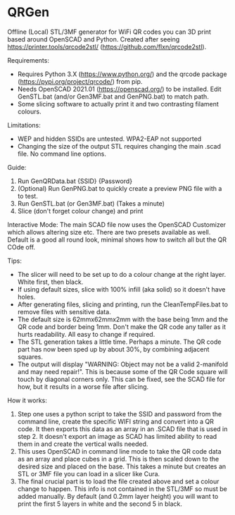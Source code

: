 # QRGen

Offline (Local) STL/3MF generator for WiFi QR codes you can 3D print based around OpenSCAD and Python. Created after seeing https://printer.tools/qrcode2stl/ (https://github.com/flxn/qrcode2stl).

Requirements:
- Requires Python 3.X (https://www.python.org/) and the qrcode package (https://pypi.org/project/qrcode/) from pip.
- Needs OpenSCAD 2021.01 (https://openscad.org/) to be installed. Edit GenSTL.bat (and/or Gen3MF.bat and GenPNG.bat) to match path.
- Some slicing software to actually print it and two contrasting filament colours.

Limitations:
- WEP and hidden SSIDs are untested. WPA2-EAP not supported
- Changing the size of the output STL requires changing the main .scad file. No command line options.

Guide:
1) Run GenQRData.bat {SSID} {Password}
2) (Optional) Run GenPNG.bat to quickly create a preview PNG file with a to test.
3) Run GenSTL.bat (or Gen3MF.bat) (Takes a minute)
4) Slice (don't forget colour change) and print

Interactive Mode:
The main SCAD file now uses the OpenSCAD Customizer which allows altering size etc. There are two presets available as well. Default is a good all round look, minimal shows how to switch all but the QR COde off.

Tips:
- The slicer will need to be set up to do a colour change at the right layer. White first, then black.
- If using default sizes, slice with 100% infill (aka solid) so it doesn't have holes.
- After generating files, slicing and printing, run the CleanTempFiles.bat to remove files with sensitive data.
- The default size is 62mmx62mmx2mm with the base being 1mm and the QR code and border being 1mm. Don't make the QR code any taller as it hurts readability. All easy to change if required.
- The STL generation takes a little time. Perhaps a minute. The QR code part has now been sped up by about 30%, by combining adjacent squares.
- The output will display "WARNING: Object may not be a valid 2-manifold and may need repair!". This is because some of the QR Code square will touch by diagonal corners only. This can be fixed, see the SCAD file for how, but it results in a worse file after slicing.

How it works:
1) Step one uses a python script to take the SSID and password from the command line, create the specific WIFI string and convert into a QR code. It then exports this data as an array in an .SCAD file that is used in step 2. It doesn't export an image as SCAD has limited ability to read them in and create the vertical walls needed.
2) This uses OpenSCAD in command line mode to take the QR code data as an array and place cubes in a grid. This is then scaled down to the desired size and placed on the base. This takes a minute but creates an STL or 3MF file you can load in a slicer like Cura.
3) The final crucial part is to load the file created above and set a colour change to happen. This info is not contained in the STL/3MF so must be added manually. By default (and 0.2mm layer height) you will want to print the first 5 layers in white and the second 5 in black.
